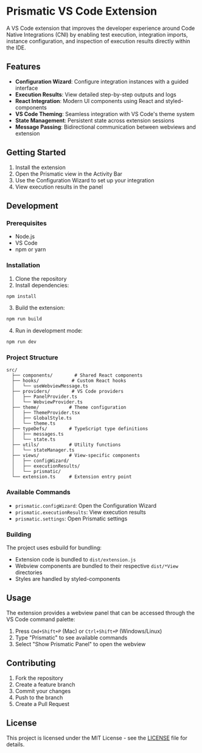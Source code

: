 # Prismatic VS Code Extension

A VS Code extension that improves the developer experience around Code Native Integrations (CNI) by enabling test execution, integration imports, instance configuration, and inspection of execution results directly within the IDE.

## Features

- **Configuration Wizard**: Configure integration instances with a guided interface
- **Execution Results**: View detailed step-by-step outputs and logs
- **React Integration**: Modern UI components using React and styled-components
- **VS Code Theming**: Seamless integration with VS Code's theme system
- **State Management**: Persistent state across extension sessions
- **Message Passing**: Bidirectional communication between webviews and extension

## Getting Started

1. Install the extension
2. Open the Prismatic view in the Activity Bar
3. Use the Configuration Wizard to set up your integration
4. View execution results in the panel

## Development

### Prerequisites

- Node.js
- VS Code
- npm or yarn

### Installation

1. Clone the repository
2. Install dependencies:

```bash
npm install
```

3. Build the extension:

```bash
npm run build
```

4. Run in development mode:

```bash
npm run dev
```

### Project Structure

```
src/
  ├── components/        # Shared React components
  ├── hooks/            # Custom React hooks
  │   └── useWebviewMessage.ts
  ├── providers/        # VS Code providers
  │   ├── PanelProvider.ts
  │   └── WebviewProvider.ts
  ├── theme/           # Theme configuration
  │   ├── ThemeProvider.tsx
  │   ├── GlobalStyle.ts
  │   └── theme.ts
  ├── typeDefs/        # TypeScript type definitions
  │   ├── messages.ts
  │   └── state.ts
  ├── utils/           # Utility functions
  │   └── stateManager.ts
  ├── views/           # View-specific components
  │   ├── configWizard/
  │   ├── executionResults/
  │   └── prismatic/
  └── extension.ts     # Extension entry point
```

### Available Commands

- `prismatic.configWizard`: Open the Configuration Wizard
- `prismatic.executionResults`: View execution results
- `prismatic.settings`: Open Prismatic settings

### Building

The project uses esbuild for bundling:

- Extension code is bundled to `dist/extension.js`
- Webview components are bundled to their respective `dist/*View` directories
- Styles are handled by styled-components

## Usage

The extension provides a webview panel that can be accessed through the VS Code command palette:

1. Press `Cmd+Shift+P` (Mac) or `Ctrl+Shift+P` (Windows/Linux)
2. Type "Prismatic" to see available commands
3. Select "Show Prismatic Panel" to open the webview

## Contributing

1. Fork the repository
2. Create a feature branch
3. Commit your changes
4. Push to the branch
5. Create a Pull Request

## License

This project is licensed under the MIT License - see the [LICENSE](LICENSE) file for details.
